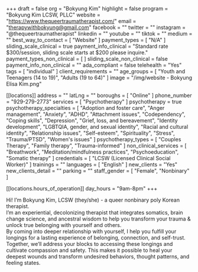 +++
draft = false
org = "Bokyung Kim"
highlight = false
program = "Bokyung Kim LCSW, PLLC"
website = "https://www.thequeertraumatherapist.com/"
email = "therapywithbokyung@gmail.com"
facebook = ""
twitter = ""
instagram = "@thequeertraumatherapist"
linkedin = ""
youtube = ""
tiktok = ""
medium = ""
best_way_to_contact = [ "Website" ]
payment_types = [ "N/A" ]
sliding_scale_clinical = true
payment_info_clinical = "Standard rate $300/session, sliding scale starts at $200 please inquire."
payment_types_non_clinical = [ ]
sliding_scale_non_clinical = false
payment_info_non_clinical = ""
ada_compliant = false
telehealth = "Yes"
tags = [ "individual" ]
client_requirements = ""
age_groups = [ "Youth and Teenagers (14 to 19)", "Adults (19 to 64)" ]
image = "/img/website - Bokyung Elisa Kim.png"

[[locations]]
address = ""
latLng = ""
boroughs = [ "Online" ]
phone_number = "929-279-2773"
services = [ "Psychotherapy" ]
psychotherapy = true
psychotherapy_specialties = [
  "Adoption and foster care",
  "Anger management",
  "Anxiety",
  "ADHD",
  "Attachment issues",
  "Codependency",
  "Coping skills",
  "Depression",
  "Grief, loss, and bereavement",
  "Identity development",
  "LGBTQIA, gender, and sexual identity",
  "Racial and cultural identity",
  "Relationship issues",
  "Self-esteem",
  "Spirituality",
  "Stress",
  "Trauma/PTSD",
  "Women's issues"
]
psychotherapy_types = [ "Couples Therapy", "Family therapy", "Trauma-informed" ]
non_clinical_services = [
  "Breathwork",
  "Meditation/mindfulness practices",
  "Psychoeducation",
  "Somatic therapy"
]
credentials = [ "LCSW (Licensed Clinical Social Worker)" ]
trainings = ""
languages = [ "English" ]
new_clients = "Yes"
new_clients_detail = ""
parking = ""
staff_gender = [ "Female", "Nonbinary" ]

  [[locations.hours_of_operation]]
  day_hours = "9am-8pm"
+++

Hi! I’m Bokyung Kim, LCSW (they/she) - a queer nonbinary poly Korean therapist. <br>
I’m an experiential, decolonizing therapist that integrates somatics, brain change science, and ancestral wisdom to help you transform your trauma & unlock true belonging with yourself and others. <br>
By coming into deeper relationship with yourself, I help you fulfill your longings for a lasting experience of belonging, connection, and self-trust. <br>
Together, we’ll address your blocks to accessing these longings and cultivate compassion and safety. This makes it possible to heal your deepest wounds and transform undesired behaviors, thought patterns, and feeling states. <br>
